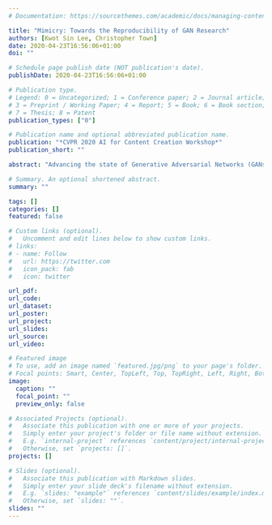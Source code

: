 ```yaml
---
# Documentation: https://sourcethemes.com/academic/docs/managing-content/

title: "Mimicry: Towards the Reproducibility of GAN Research"
authors: [Kwot Sin Lee, Christopher Town]
date: 2020-04-23T16:56:06+01:00
doi: ""

# Schedule page publish date (NOT publication's date).
publishDate: 2020-04-23T16:56:06+01:00

# Publication type.
# Legend: 0 = Uncategorized; 1 = Conference paper; 2 = Journal article;
# 3 = Preprint / Working Paper; 4 = Report; 5 = Book; 6 = Book section;
# 7 = Thesis; 8 = Patent
publication_types: ["0"]

# Publication name and optional abbreviated publication name.
publication: "*CVPR 2020 AI for Content Creation Workshop*"
publication_short: ""

abstract: "Advancing the state of Generative Adversarial Networks (GANs) research requires one to make careful and accurate comparisons with existing works. Yet, this is often difficult to achieve in practice when models are often implemented differently using varying frameworks, and evaluated using different procedures even when the same metric is used. To mitigate these issues, we introduce Mimicry, a lightweight PyTorch library that provides implementations of popular state-of-the-art GANs and evaluation metrics to closely reproduce reported scores in the literature. We provide comprehensive baseline performances of different GANs on seven widely-used datasets by training these GANs under the same conditions, and evaluating them across three popular GAN metrics using the same procedures."

# Summary. An optional shortened abstract.
summary: ""

tags: []
categories: []
featured: false

# Custom links (optional).
#   Uncomment and edit lines below to show custom links.
# links:
# - name: Follow
#   url: https://twitter.com
#   icon_pack: fab
#   icon: twitter

url_pdf:
url_code:
url_dataset:
url_poster:
url_project:
url_slides:
url_source:
url_video:

# Featured image
# To use, add an image named `featured.jpg/png` to your page's folder. 
# Focal points: Smart, Center, TopLeft, Top, TopRight, Left, Right, BottomLeft, Bottom, BottomRight.
image:
  caption: ""
  focal_point: ""
  preview_only: false

# Associated Projects (optional).
#   Associate this publication with one or more of your projects.
#   Simply enter your project's folder or file name without extension.
#   E.g. `internal-project` references `content/project/internal-project/index.md`.
#   Otherwise, set `projects: []`.
projects: []

# Slides (optional).
#   Associate this publication with Markdown slides.
#   Simply enter your slide deck's filename without extension.
#   E.g. `slides: "example"` references `content/slides/example/index.md`.
#   Otherwise, set `slides: ""`.
slides: ""
---
```

